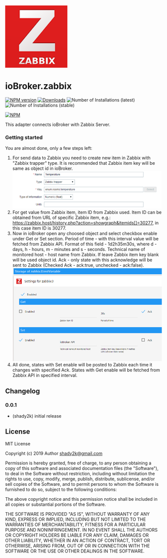 ![Logo](admin/zabbix.png)
# ioBroker.zabbix

[![NPM version](http://img.shields.io/npm/v/iobroker.zabbix.svg)](https://www.npmjs.com/package/iobroker.zabbix)
[![Downloads](https://img.shields.io/npm/dm/iobroker.zabbix.svg)](https://www.npmjs.com/package/iobroker.zabbix)
![Number of Installations (latest)](http://iobroker.live/badges/zabbix-installed.svg)
![Number of Installations (stable)](http://iobroker.live/badges/zabbix-stable.svg)

[![NPM](https://nodei.co/npm/iobroker.zabbix.png?downloads=true)](https://nodei.co/npm/iobroker.zabbix/)

This adapter connects ioBroker with Zabbix Server.

### Getting started

You are almost done, only a few steps left:
1. For send data to Zabbix you need to create new item in Zabbix with "Zabbix trapper" type. It is recommended that Zabbix item key will be same as object id in ioBroker.
![](2020-01-14-16-21-38.png)
2. For get value from Zabbix item, item ID from Zabbix used. Item ID can be obtained from URL of specific Zabbix item, e.g.: https://zabbix.host/history.php?action=showgraph&itemids[]=30277, in this case item ID is 30277.
3. Now in ioBroker open any choosed object and select checkbox enable under Get or Set section. 
Period of time - with this interval value will be fetched from Zabbix API. Format of this field - 1d2h35m30s, where d - days, h - hours, m - minutes and s - seconds.
Technical name of monitored host - host name from Zabbix. If leave Zabbix item key blank will be used object id. 
Ack - only state with this acknowledge will be sent to Zabbix (Checked Ack - ack:true, unchecked - ack:false).
![](2020-01-14-16-51-03.png)
4. All done, states with Set enable will be posted to Zabbix each time it changes with specified Ack. States with Get enable will be fetched from Zabbix API in specified interval.

## Changelog

### 0.0.1
* (shady2k) initial release

## License
MIT License

Copyright (c) 2019 Author <shady2k@gmail.com>

Permission is hereby granted, free of charge, to any person obtaining a copy
of this software and associated documentation files (the "Software"), to deal
in the Software without restriction, including without limitation the rights
to use, copy, modify, merge, publish, distribute, sublicense, and/or sell
copies of the Software, and to permit persons to whom the Software is
furnished to do so, subject to the following conditions:

The above copyright notice and this permission notice shall be included in all
copies or substantial portions of the Software.

THE SOFTWARE IS PROVIDED "AS IS", WITHOUT WARRANTY OF ANY KIND, EXPRESS OR
IMPLIED, INCLUDING BUT NOT LIMITED TO THE WARRANTIES OF MERCHANTABILITY,
FITNESS FOR A PARTICULAR PURPOSE AND NONINFRINGEMENT. IN NO EVENT SHALL THE
AUTHORS OR COPYRIGHT HOLDERS BE LIABLE FOR ANY CLAIM, DAMAGES OR OTHER
LIABILITY, WHETHER IN AN ACTION OF CONTRACT, TORT OR OTHERWISE, ARISING FROM,
OUT OF OR IN CONNECTION WITH THE SOFTWARE OR THE USE OR OTHER DEALINGS IN THE
SOFTWARE.
